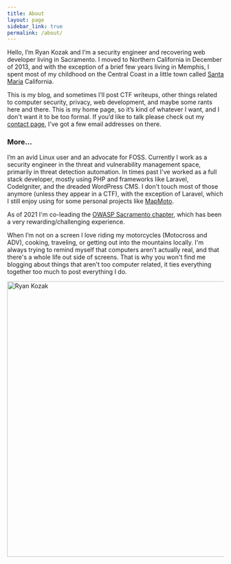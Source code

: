 ```yaml
---
title: About
layout: page
sidebar_link: true
permalink: /about/
---
```


Hello, I&#8217;m Ryan Kozak and I&#8217;m a security engineer and recovering web developer living in Sacramento. I moved to Northern California in December of 2013, and with the exception of a brief few years living in Memphis, I spent most of my childhood on the Central Coast in a little town called [Santa Maria](https://en.wikipedia.org/wiki/Santa_Maria,_California) California.

This is my blog, and sometimes I&#8217;ll post CTF writeups, other things related to computer security, privacy, web development, and maybe some rants here and there. This is my home page, so it&#8217;s kind of whatever I want, and I don't want it to be too formal. If you&#8217;d like to talk please check out my [contact page](https://ryankozak.com/contact/), I've got a few email addresses on there.

### More...

I&#8217;m an avid Linux user and an advocate for FOSS. Currently I work as a security engineer in the threat and vulnerability management space, primarily in threat detection automation. In times past I've worked as a full stack developer, mostly using PHP and frameworks like Laravel, CodeIgniter, and the dreaded WordPress CMS. I don't touch most of those anymore (unless they appear in a CTF), with the exception of Laravel, which I still enjoy using for some personal projects like [MapMoto](https://mapmoto.com).

As of 2021 I'm co-leading the <a href="https://www.owasp.org/index.php/Sacramento">OWASP Sacramento chapter</a>, which has been a very rewarding/challenging experience.

When I&#8217;m not on a screen I love riding my motorcycles (Motocross and ADV), cooking, traveling, or getting out into the mountains locally. I'm always trying to remind myself that computers aren&#8217;t actually real, and that there's a whole life out side of screens. That is why you won't find me blogging about things that aren't too computer related, it ties everything together too much to post everything I do.

<img class="alignnone size-full wp-image-179" src="//ryankozak.com/wp-content/uploads/2015/02/preview.png.jpeg" alt="Ryan Kozak" width="640" srcset="https://ryankozak.com/wp-content/uploads/2015/02/preview.png.jpeg 640w, https://ryankozak.com/wp-content/uploads/2015/02/preview.png-300x225.jpeg 300w" sizes="(max-width: 640px) 100vw, 640px" />
